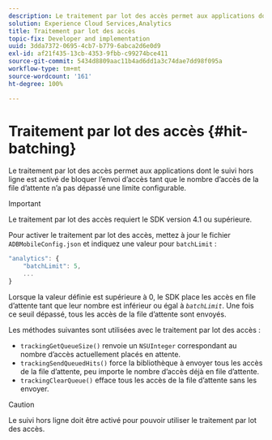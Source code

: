 ```yaml
---
description: Le traitement par lot des accès permet aux applications dont le suivi hors ligne est activé de bloquer l’envoi d’accès tant que le nombre d’accès de la file d’attente n’a pas dépassé une limite configurable.
solution: Experience Cloud Services,Analytics
title: Traitement par lot des accès
topic-fix: Developer and implementation
uuid: 3dda7372-0695-4cb7-b779-6abca2d6e0d9
exl-id: af21f435-13cb-4353-9fbb-c99274bce411
source-git-commit: 5434d8809aac11b4ad6dd1a3c74dae7dd98f095a
workflow-type: tm+mt
source-wordcount: '161'
ht-degree: 100%

---
```


# Traitement par lot des accès {#hit-batching}

Le traitement par lot des accès permet aux applications dont le suivi hors ligne est activé de bloquer l’envoi d’accès tant que le nombre d’accès de la file d’attente n’a pas dépassé une limite configurable.

>[!IMPORTANT]
>
>Le traitement par lot des accès requiert le SDK version 4.1 ou supérieure.

Pour activer le traitement par lot des accès, mettez à jour le fichier `ADBMobileConfig.json` et indiquez une valeur pour `batchLimit` :

```js
"analytics": {
    "batchLimit": 5,
    ...
}
```

Lorsque la valeur définie est supérieure à 0, le SDK place les accès en file d’attente tant que leur nombre est inférieur ou égal à *`batchLimit`*. Une fois ce seuil dépassé, tous les accès de la file d’attente sont envoyés.

Les méthodes suivantes sont utilisées avec le traitement par lot des accès :

* `trackingGetQueueSize()` renvoie un `NSUInteger` correspondant au nombre d’accès actuellement placés en attente.
* `trackingSendQueuedHits()` force la bibliothèque à envoyer tous les accès de la file d’attente, peu importe le nombre d’accès déjà en file d’attente.
* `trackingClearQueue()` efface tous les accès de la file d’attente sans les envoyer.

>[!CAUTION]
>
>Le suivi hors ligne doit être activé pour pouvoir utiliser le traitement par lot des accès.
